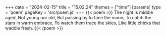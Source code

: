 +++
date = "2024-02-15"
title = "15.02.24"
themes = ["time"]
[params]
  type = 'poem'
  pageKey = 'src/poem.js'
+++
{{< poem >}}
The night is middle aged,
Not young nor old,
But passing by to face the moon,
To catch the stars in warm embrace,
To watch them trace the skies,
Like little chicks that waddle fresh.
{{< /poem >}}